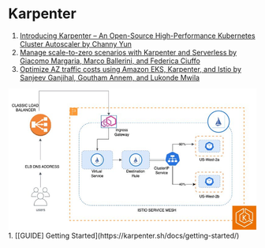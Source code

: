 <h1>Karpenter</h1>

1. [Introducing Karpenter – An Open-Source High-Performance Kubernetes Cluster Autoscaler by Channy Yun](https://aws.amazon.com/blogs/aws/introducing-karpenter-an-open-source-high-performance-kubernetes-cluster-autoscaler/)
1. [Manage scale-to-zero scenarios with Karpenter and Serverless by Giacomo Margaria, Marco Ballerini, and Federica Ciuffo](https://aws.amazon.com/blogs/containers/manage-scale-to-zero-scenarios-with-karpenter-and-serverless/)
1. [Optimize AZ traffic costs using Amazon EKS, Karpenter, and Istio by Sanjeev Ganjihal, Goutham Annem, and Lukonde Mwila ](https://aws.amazon.com/blogs/containers/optimize-az-traffic-costs-using-amazon-eks-karpenter-and-istio/)
  <img src="./images/Istio-EKS-Karpenter-architecture.png" title="Istio-EKS-Karpenter-architecture.png" width="900"/>
1. [[GUIDE] Getting Started](https://karpenter.sh/docs/getting-started/)